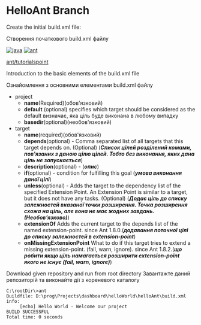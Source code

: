 ﻿# HelloAnt Branch
Create the initial build.xml file:

Створення початкового build.xml файлу
 
[![java](https://img.shields.io/badge/%20-java-red)](https://docs.oracle.com/en/java/javase/15/) 
[![ant](https://img.shields.io/badge/%20-ant-violet)](https://ant.apache.org/manual/index.html)

[ant/tutorialspoint](https://www.tutorialspoint.com/ant/index.htm)

Introduction to the basic elements of the build.xml file

Ознайомлення з основними  елементами build.xml  файлу
* project
	- **name**(Required)(обов'язковий)
	- **default** (optional)
		specifies which target should be considered as the default
		визначає, яка ціль буде виконана в любому випадку
	- **basedir**(optional)(необов'язковий)
* target
	- **name**(required)(обов'язковий)
	- **depends**(optional) - Comma separated list of all targets that this target depends on. (Optional) (***Список цілей розділений комами, пов'язаних з даною цілю цілей. Тобто без виконання, яких дана ціль не запускається***)
	- **description**(optional) - (***опис***)
	- **if**(optional) - condition for fulfilling this goal (***умова виконання даної цілі***)
	- **unless**(optional) 	- Adds the target to the dependency list of the specified Extension Point. An Extension Point is similar to a target, but it does not have any tasks. (Optional) (***Додає ціль до списку залежностей вказаної точки розширення. Точка розширення схожа на ціль, але вона не має жодних завдань. (Необов’язково)***)
	- **extensionOf**	Adds the current target to the depends list of the named extension-point. since Ant 1.8.0.(***додавання поточної цілі до списку залежностей в extension-point***)
	- **onMissingExtensionPoint**	What to do if this target tries to extend a missing extension-point. (fail, warn, ignore). since Ant 1.8.2.(***що робити якщо ціль намагається розширити extension-point якого не існує (fail, warn, ignore)***)
				

Download given repository and run from root directory
Завантажте даний репозиторій та виконайте дії з кореневого каталогу
```
C:\rootDir\>ant
Buildfile: D:\prog\Projects\dashboard\helloWorld\helloAnt\build.xml
info:
     [echo] Hello World - Welcome our project
BUILD SUCCESSFUL
Total time: 0 seconds
```
